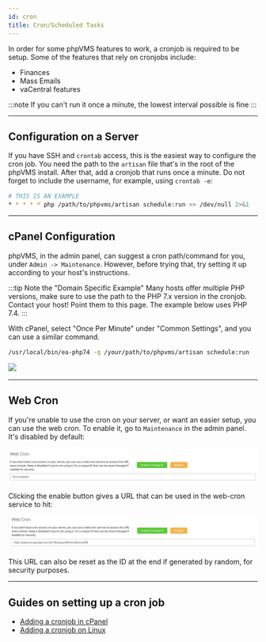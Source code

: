 ```yaml
---
id: cron
title: Cron/Scheduled Tasks
---
```


In order for some phpVMS features to work, a cronjob is required to be setup. Some of the features that rely on cronjobs include:

- Finances
- Mass Emails
- vaCentral features

:::note
If you can't run it once a minute, the lowest interval possible is fine
:::

---

## Configuration on a Server

If you have SSH and `crontab` access, this is the easiest way to configure the cron job. You need the path to the `artisan` file that's in the root of the phpVMS install. After that, add a cronjob that runs once a minute. Do not forget to include the username, for example, using `crontab -e`:

```bash
# THIS IS AN EXAMPLE 
* * * * * php /path/to/phpvms/artisan schedule:run >> /dev/null 2>&1
```

---

## cPanel Configuration

phpVMS, in the admin panel, can suggest a cron path/command for you, under `Admin -> Maintenance`. However, before trying that, try setting it up according to your host's instructions.

:::tip Note the "Domain Specific Example"
Many hosts offer multiple PHP versions, make sure to use the path to the PHP 7.x version in the cronjob. Contact your host! Point them to this page. The example below uses PHP 7.4.
:::

With cPanel, select "Once Per Minute" under "Common Settings", and you can use a similar command.

```bash
/usr/local/bin/ea-php74 -q /your/path/to/phpvms/artisan schedule:run
```

![](img/cpanel-cron.png)

---

## Web Cron

If you're unable to use the cron on your server, or want an easier setup, you can use the web cron. To enable it, go to `Maintenance` in the admin panel. It's disabled by default:

![](img/cron-disabled.png)

Clicking the enable button gives a URL that can be used in the web-cron service to hit:

![](img/cron-enabled.png)

This URL can also be reset as the ID at the end if generated by random, for security purposes.

---

## Guides on setting up a cron job

- [Adding a cronjob in cPanel](https://help.fasthosts.co.uk/app/answers/detail/a_id/2198/~/setting-up-cron-jobs-in-cpanel)
- [Adding a cronjob on Linux](https://www.cyberciti.biz/faq/how-do-i-add-jobs-to-cron-under-linux-or-unix-oses/)
